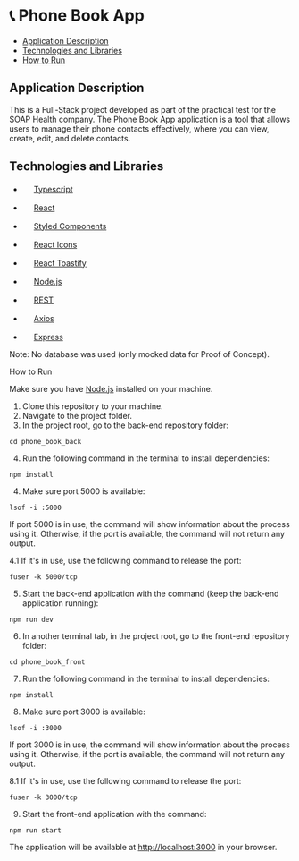 

# &#128222; Phone Book App


- [Application Description](#app-description)
- [Technologies and Libraries](#technologies-and-libraries-used)
- [How to Run](#how-to-run)


## Application Description <a name="app-description"></a>

This is a Full-Stack project developed as part of the practical test for the SOAP Health company. The Phone Book App application is a tool that allows users to manage their phone contacts effectively, where you can view, create, edit, and delete contacts.


## Technologies and Libraries <a name="technologies-and-libraries-used"></a>

- <img src="https://upload.wikimedia.org/wikipedia/commons/thumb/4/4c/Typescript_logo_2020.svg/1024px-Typescript_logo_2020.svg.png" width="16"> [Typescript](https://www.typescriptlang.org/)

- <img src="https://reactjs.org/favicon.ico" width="16"> [React](https://reactjs.org/)
- <img src="https://avatars.githubusercontent.com/u/20658825?s=200&v=4" width="16"> [Styled Components](https://styled-components.com/)
- <img src="https://react-icons.github.io/react-icons/favicon.ico" width="16"> [React Icons](https://react-icons.github.io/react-icons/)


- <img src="https://fkhadra.github.io/react-toastify/img/favicon.ico" width="16"> [React Toastify](https://fkhadra.github.io/react-toastify/)

- <img src="https://nodejs.org/static/images/logo.svg" width="16"> [Node.js](https://nodejs.org/)
- <img src="https://miro.medium.com/v2/resize:fit:599/1*gV9AeJImpGRTlDs_560erw.png" width="16"> [REST](https://en.wikipedia.org/wiki/Representational_state_transfer)

- <img src="https://miro.medium.com/v2/resize:fit:1400/1*3ZOwBIddHRkF7AkM2DjG1g.png" width="16"> [Axios](https://axios-http.com/)

- <img src="https://expressjs.com/images/favicon.png" width="16"> [Express](https://expressjs.com/)


Note: No database was used (only mocked data for Proof of Concept).

How to Run <a name="how-to-run"></a>

Make sure you have [Node.js](https://nodejs.org/) installed on your machine.

1. Clone this repository to your machine.
2. Navigate to the project folder.
3. In the project root, go to the back-end repository folder:

```
cd phone_book_back
```
4. Run the following command in the terminal to install dependencies:
```
npm install
```

4. Make sure port 5000 is available:

```
lsof -i :5000
```

If port 5000 is in use, the command will show information about the process using it. Otherwise, if the port is available, the command will not return any output.

4.1 If it's in use, use the following command to release the port:

```
fuser -k 5000/tcp
```

5. Start the back-end application with the command (keep the back-end application running):

```
npm run dev
```

6. In another terminal tab, in the project root, go to the front-end repository folder:

```
cd phone_book_front
```
7. Run the following command in the terminal to install dependencies:
```
npm install
```

8. Make sure port 3000 is available:

```
lsof -i :3000
```
If port 3000 is in use, the command will show information about the process using it. Otherwise, if the port is available, the command will not return any output.

8.1 If it's in use, use the following command to release the port:

```
fuser -k 3000/tcp
```

9. Start the front-end application with the command:

```
npm run start
```
The application will be available at [http://localhost:3000](http://localhost:3000) in your browser.
